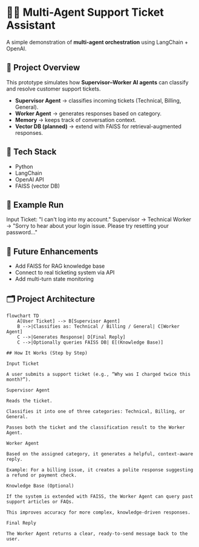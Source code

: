 # 🧑‍💻 Multi-Agent Support Ticket Assistant

A simple demonstration of **multi-agent orchestration** using LangChain + OpenAI.

## 🔹 Project Overview
This prototype simulates how **Supervisor–Worker AI agents** can classify and resolve customer support tickets.

- **Supervisor Agent** → classifies incoming tickets (Technical, Billing, General).
- **Worker Agent** → generates responses based on category.
- **Memory** → keeps track of conversation context.
- **Vector DB (planned)** → extend with FAISS for retrieval-augmented responses.

## 🔹 Tech Stack
- Python
- LangChain
- OpenAI API
- FAISS (vector DB)

## 🔹 Example Run
Input Ticket: "I can't log into my account."
Supervisor → Technical
Worker → "Sorry to hear about your login issue. Please try resetting your password..."


## 🔹 Future Enhancements
- Add FAISS for RAG knowledge base
- Connect to real ticketing system via API
- Add multi-turn state monitoring

## 🗂 Project Architecture

```mermaid
flowchart TD
    A[User Ticket] --> B[Supervisor Agent]
    B -->|Classifies as: Technical / Billing / General| C[Worker Agent]
    C -->|Generates Response| D[Final Reply]
    C -->|Optionally queries FAISS DB| E[(Knowledge Base)]

## How It Works (Step by Step)

Input Ticket

A user submits a support ticket (e.g., “Why was I charged twice this month?”).

Supervisor Agent

Reads the ticket.

Classifies it into one of three categories: Technical, Billing, or General.

Passes both the ticket and the classification result to the Worker Agent.

Worker Agent

Based on the assigned category, it generates a helpful, context-aware reply.

Example: For a billing issue, it creates a polite response suggesting a refund or payment check.

Knowledge Base (Optional)

If the system is extended with FAISS, the Worker Agent can query past support articles or FAQs.

This improves accuracy for more complex, knowledge-driven responses.

Final Reply

The Worker Agent returns a clear, ready-to-send message back to the user.